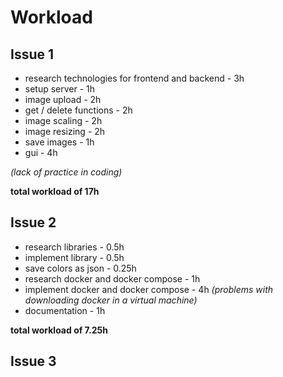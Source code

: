 # Workload

## Issue 1

* research technologies for frontend and backend - 3h
* setup server - 1h
* image upload - 2h
* get / delete functions - 2h
* image scaling - 2h
* image resizing - 2h
* save images - 1h
* gui - 4h

_(lack of practice in coding)_

**total workload of 17h**

## Issue 2

* research libraries - 0.5h
* implement library - 0.5h
* save colors as json - 0.25h
* research docker and docker compose - 1h
* implement docker and docker compose - 4h _(problems with downloading docker in a virtual machine)_
* documentation - 1h

**total workload of 7.25h**

## Issue 3